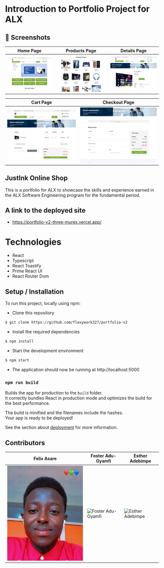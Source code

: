 # Introduction to Portfolio Project for ALX

## 📸 Screenshots

| Home Page                                            | Products Page                                           | Details Page                                           |
| ---------------------------------------------------- | ------------------------------------------------------- | ------------------------------------------------------ |
| ![Home Page](./src/assets/screenshots/dashboard.png) | ![Products Page](./src/assets/screenshots/products.png) | ![Details Page](./src/assets/screenshots/details1.png) |

| Cart Page                                       | Checkout Page                                           |
| ----------------------------------------------- | ------------------------------------------------------- |
| ![Cart Page](./src/assets/screenshots/cart.png) | ![Checkout Page](./src/assets/screenshots/checkout.png) |

## Justlnk Online Shop

This is a portfolio for ALX to showcase the skills and experience earned in the ALX Software Engineering program for the fundamental period.

## A link to the deployed site

- https://portfolio-v2-three-murex.vercel.app/

# Technologies

- React
- Typescript
- React Toastify
- Prime React UI
- React Router Dom

## Setup / Installation

To run this project, locally using npm:

- Clone this repository

```bash
$ git clone https://github.com/flexywork327/portfolio-v2
```

- Install the required dependencies

```bash
$ npm install
```

- Start the development environment

```bash
$ npm start
```

- The application should now be running at http://localhost:5000

### `npm run build`

Builds the app for production to the `build` folder.\
It correctly bundles React in production mode and optimizes the build for the best performance.

The build is minified and the filenames include the hashes.\
Your app is ready to be deployed!

See the section about [deployment](https://facebook.github.io/create-react-app/docs/deployment) for more information.

## Contributors

| Felix Asare                                      | Foster Adu-Gyamfi                                                           | Esther Adebimpe                                                           |
| ------------------------------------------------ | --------------------------------------------------------------------------- | ------------------------------------------------------------------------- |
| ![Felix Asare](./src/assets/screenshots/me.jpeg) | ![Foster Adu-Gyamfi](https://avatars.githubusercontent.com/u/113718153?v=4) | ![Esther Adebimpe](https://avatars.githubusercontent.com/u/113929376?v=4) |

